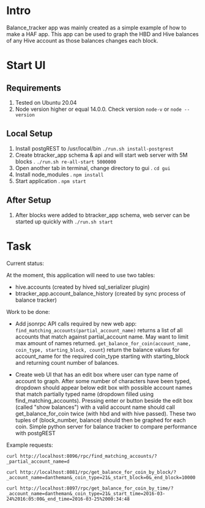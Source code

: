 # Intro

Balance_tracker app was mainly created as a simple example of how to make a HAF app. This app can be used to graph the HBD and Hive balances of any Hive account as those balances changes each block.

# Start UI

## Requirements

1. Tested on Ubuntu 20.04
2. Node version higher or equal 14.0.0. Check version `node-v` or `node --version`

## Local Setup

1. Install postgREST to /usr/local/bin `./run.sh install-postgrest`
2. Create btracker_app schema & api and will start web server with 5M blocks . `./run.sh re-all-start 5000000`
3. Open another tab in terminal, change directory to gui . `cd gui`
4. Install node_modules . `npm install`
5. Start application . `npm start`

## After Setup

1. After blocks were added to btracker_app schema, web server can be started up quickly with `./run.sh start`

# Task

Current status:

At the moment, this application will need to use two tables:

- hive.accounts (created by hived sql_serializer plugin)
- btracker_app.account_balance_history (created by sync process of balance tracker)

Work to be done:

- Add jsonrpc API calls required by new web app:
  `find_matching_accounts(partial_account_name)` returns a list of all accounts that match against partial_account name. May want to limit max amount of names returned.
  `get_balance_for_coin(account_name, coin_type, starting_block, count`) return the balance values for account_name for the required coin_type starting with starting_block and returning count number of balances.

- Create web UI that has an edit box where user can type name of account to graph. After some number of characters have been typed, dropdown should appear below edit box with possible account names that match partially typed name (dropdown filled using find_matching_accounts). Pressing enter or button beside the edit box (called "show balances") with a valid account name should call get_balance_for_coin twice (with hbd and with hive passed). These two tuples of (block_number, balance) should then be graphed for each coin.
Simple python server for balance tracker to compare performance with postgREST

Example requests:

```
curl http://localhost:8096/rpc/find_matching_accounts/?_partial_account_name=d
```
```
curl http://localhost:8081/rpc/get_balance_for_coin_by_block/?_account_name=dantheman&_coin_type=21&_start_block=0&_end_block=10000
```
```
curl http://localhost:8097/rpc/get_balance_for_coin_by_time/?_account_name=dantheman&_coin_type=21&_start_time=2016-03-24%2016:05:00&_end_time=2016-03-25%2000:34:48
```
